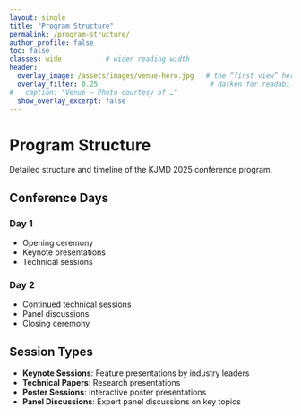 ```yaml
---
layout: single
title: "Program Structure"
permalink: /program-structure/
author_profile: false
toc: false
classes: wide           # wider reading width
header:
  overlay_image: /assets/images/venue-hero.jpg   # the “first view” hero
  overlay_filter: 0.25                            # darken for readability (0–1)
#   caption: "Venue — Photo courtesy of …"
  show_overlay_excerpt: false
---
```


# Program Structure

Detailed structure and timeline of the KJMD 2025 conference program.

## Conference Days

### Day 1
- Opening ceremony
- Keynote presentations
- Technical sessions

### Day 2
- Continued technical sessions
- Panel discussions
- Closing ceremony

## Session Types

- **Keynote Sessions**: Feature presentations by industry leaders
- **Technical Papers**: Research presentations
- **Poster Sessions**: Interactive poster presentations
- **Panel Discussions**: Expert panel discussions on key topics